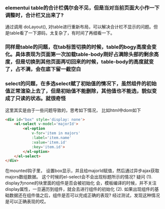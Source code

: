 ### elementui table的合计栏偶尔会不见，但是当对当前页面大小作一下调整时，合计栏又出来了?
通过调用 doLayout(), 对table进行重新布局，可以解决合计栏不显示的问题。但是table看了一下源码，太复杂了，有时间了再细看一下。
### 同样是table的问题，在tab标签切换的时候，table的bogy高度会变化。具体表现为页面第一次加载table-body刚好占满除头部的剩余高度，但是切换到其他页面再切回来的时候，table-body的高度就变了，占不满，会在底下留一截空白
### select的问题，在多选select赋了初始值的情况下，虽然组件的初始值正常渲染上去了，但是初始值不能删除，其他值也不能选，貌似变成了只读的状态。就很奇怪
这里其实是由于一些问题导致的，思考如下情况， 比如html中dom如下
``` html
<div id="box" style='display: none'>
    <el-select v-model='majorId'>
        <el-option 
            v-for='item in majors'
            :label='item.name' 
            :value='item.id' 
            :key='item.id'>
        </el-option>
    </el-select>
</div>
```
在mounted钩子里， 设置box显示，并且给majorId赋值，然后通过异步ajax获取majors数组数据。 这个时候的el-select会不会出现标题所示的情况?
疑问
(1). display为none的块里面的组件是否会被初始化
会，模板编译的时候，并不关注display属性，一旦遍历到组件，就会去进行组件的初始化
(2). 如果出现组件的基础数据还在组件值之后，组件是否可以完成正确的表现?
经过测试，发现这种情况是可以正确表现的哎。
